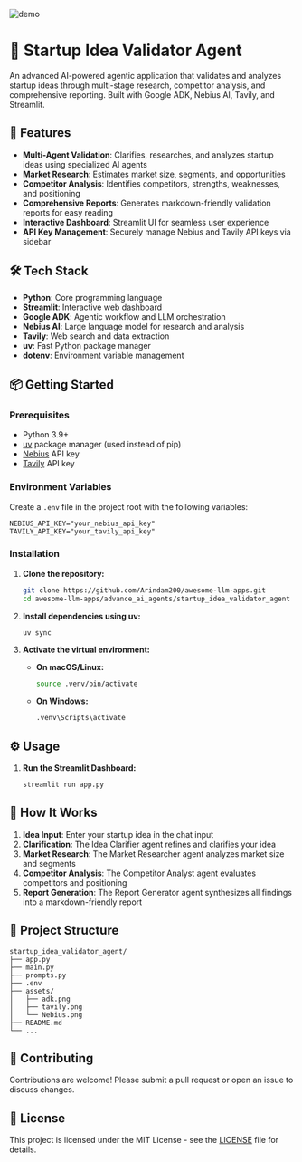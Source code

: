 ![demo](./assets/demo.gif)

# 🏢 Startup Idea Validator Agent

An advanced AI-powered agentic application that validates and analyzes startup ideas through multi-stage research, competitor analysis, and comprehensive reporting. Built with Google ADK, Nebius AI, Tavily, and Streamlit.

## 🚀 Features

- **Multi-Agent Validation**: Clarifies, researches, and analyzes startup ideas using specialized AI agents
- **Market Research**: Estimates market size, segments, and opportunities
- **Competitor Analysis**: Identifies competitors, strengths, weaknesses, and positioning
- **Comprehensive Reports**: Generates markdown-friendly validation reports for easy reading
- **Interactive Dashboard**: Streamlit UI for seamless user experience
- **API Key Management**: Securely manage Nebius and Tavily API keys via sidebar

## 🛠️ Tech Stack

- **Python**: Core programming language
- **Streamlit**: Interactive web dashboard
- **Google ADK**: Agentic workflow and LLM orchestration
- **Nebius AI**: Large language model for research and analysis
- **Tavily**: Web search and data extraction
- **uv**: Fast Python package manager
- **dotenv**: Environment variable management

## 📦 Getting Started

### Prerequisites

- Python 3.9+
- [uv](https://github.com/astral-sh/uv) package manager (used instead of pip)
- [Nebius](https://dub.sh/Nebius) API key
- [Tavily](https://dub.sh/tavily) API key

### Environment Variables

Create a `.env` file in the project root with the following variables:

```env
NEBIUS_API_KEY="your_nebius_api_key"
TAVILY_API_KEY="your_tavily_api_key"
```

### Installation

1. **Clone the repository:**

   ```bash
   git clone https://github.com/Arindam200/awesome-llm-apps.git
   cd awesome-llm-apps/advance_ai_agents/startup_idea_validator_agent
   ```

2. **Install dependencies using uv:**

   ```bash
   uv sync
   ```

3. **Activate the virtual environment:**

   - **On macOS/Linux:**
     ```bash
     source .venv/bin/activate
     ```
   - **On Windows:**
     ```bash
     .venv\Scripts\activate
     ```

## ⚙️ Usage

1. **Run the Streamlit Dashboard:**

   ```bash
   streamlit run app.py
   ```

## 📖 How It Works

1. **Idea Input**: Enter your startup idea in the chat input
2. **Clarification**: The Idea Clarifier agent refines and clarifies your idea
3. **Market Research**: The Market Researcher agent analyzes market size and segments
4. **Competitor Analysis**: The Competitor Analyst agent evaluates competitors and positioning
5. **Report Generation**: The Report Generator agent synthesizes all findings into a markdown-friendly report

## 📂 Project Structure

```
startup_idea_validator_agent/
├── app.py
├── main.py
├── prompts.py
├── .env
├── assets/
│   ├── adk.png
│   ├── tavily.png
│   └── Nebius.png
├── README.md
└── ...
```

## 🤝 Contributing

Contributions are welcome! Please submit a pull request or open an issue to discuss changes.

## 📄 License

This project is licensed under the MIT License - see the [LICENSE](LICENSE) file for details.
